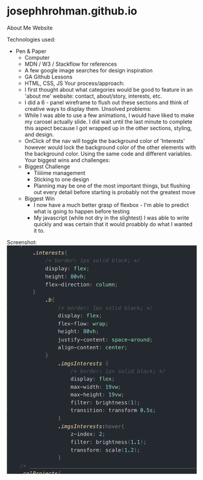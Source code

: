 # josephhrohman.github.io
About Me Website


Technologies used:
- Pen & Paper
    - Computer
    - MDN / W3 / Stackflow for references
    - A few google image searches for design inspiration
    - GA Github Lessons
    - HTML, CSS, JS
Your process/approach:
    - I first thought about what categories would be good to feature in an 'about me' website: contact, about/story, interests, etc.
    - I did a 6 - panel wireframe to flush out these sections and think of creative ways to display them.
Unsolved problems:
    - While I was able to use a few animations, I would have liked to make my carosel actually slide.  I did wait until the last minute to complete this aspect because I got wrapped up in the other sections, styling, and design.
    - OnClick of the nav will toggle the background color of 'Interests' however would lock the background color of the other elements with the background color.  Using the same code and different variables.
Your biggest wins and challenges:
    - Biggest Challenge
        - Tiiiiime management
        - Sticking to one design
        - Planning may be one of the most important things, but flushing out every detail before starting is probably not the greatest move
    - Biggest Win
        - I now have a much better grasp of flexbox - I'm able to predict what is going to happen before testing
        - My javascript (while not dry in the slightest) I was able to write quickly and was certain that it would proabbly do what I wanted it to.


Screenshot:
![alt text](./images/screenShots/zoomNoZIndex.png)

